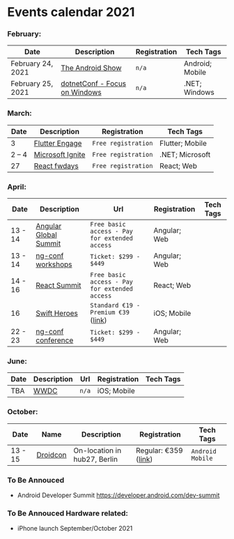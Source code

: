 # Events calendar 2021

### February:
|Date|Description|Registration|Tech Tags|
|----|-----------|------------|---------|
|February 24, 2021|[The Android Show](https://landing.google.com/theandroidshow/)|`n/a`|Android; Mobile|
|February 25, 2021|[dotnetConf - Focus on Windows](https://channel9.msdn.com/Events/dotnetConf/Focus-on-Windows)|`n/a`|.NET; Windows|

### March:
|Date|Description|Registration|Tech Tags|
|----|-----------|------------|---------|
|3|[Flutter Engage](https://events.flutter.dev/)|`Free registration`|Flutter; Mobile|
|2 – 4|[Microsoft Ignite](https://myignite.microsoft.com/home)|`Free registration`|.NET; Microsoft|
|27|[React fwdays](https://fwdays.com/en/event/react-fwdays-2021)|`Free registration`|React; Web|

### April:
|Date|Description|Url|Registration|Tech Tags|
|----|-----------|---|------------|---------|
|13 - 14|[Angular Global Summit](https://angular.geekle.us/)|`Free basic access - Pay for extended access`|Angular; Web|
|13 - 14|[ng-conf workshops](https://www.2021.ng-conf.org/)|`Ticket: $299 - $449`|Angular; Web|
|14 - 16|[React Summit](https://remote.reactsummit.com/)|`Free basic access - Pay for extended access`|React; Web|
|16|[Swift Heroes](https://swiftheroes.com/2021/)|`Standard €19 - Premium €39` ([link](https://pretix.eu/advento/SH2021/))|iOS; Mobile|
|22 - 23|[ng-conf conference](https://www.2021.ng-conf.org/)|`Ticket: $299 - $449`|Angular; Web|

### June:
|Date|Description|Url|Registration|Tech Tags|
|----|-----------|---|------------|---------|
|TBA|[WWDC](https://developer.apple.com/wwdc21/)|`n/a`|iOS; Mobile|

### October:
|Date|Name|Description|Registration|Tech Tags|
|----|-----------|---|------------|---------|
|13 - 15| [Droidcon](https://www.berlin.droidcon.com)|On-location in hub27, Berlin|Regular: €359 ([link](https://www.eventbrite.co.uk/e/droidcon-berlin-2021-tickets-109795597588))|`Android` `Mobile`|


### To Be Annouced
- Android Developer Summit https://developer.android.com/dev-summit

### To Be Annouced Hardware related:
- iPhone launch September/October 2021
